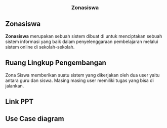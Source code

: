 
<h3 align="center">Zonasiswa</h3>
  
  ## Zonasiswa
**Zonasiswa** merupakan sebuah sistem dibuat di untuk menciptakan sebuah sistem informasi yang baik dalam penyelenggaraan pembelajaran melalui sistem online di sekolah-sekolah.

## Ruang Lingkup Pengembangan
Zona Siswa memberikan suatu sistem yang dikerjakan oleh dua user yaitu antara guru dan siswa. Masing masing user memiliki tugas yang bisa di jalankan. 

## Link PPT

## Use Case diagram


